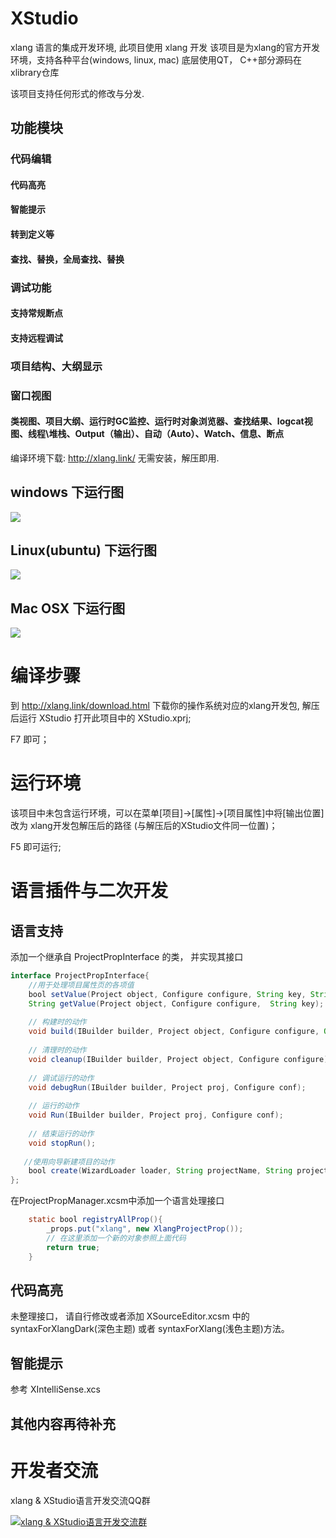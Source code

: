 # XStudio
xlang 语言的集成开发环境, 此项目使用 xlang 开发
该项目是为xlang的官方开发环境，支持各种平台(windows, linux, mac)
底层使用QT， C++部分源码在xlibrary仓库

该项目支持任何形式的修改与分发.

## 功能模块

### 代码编辑
#### 代码高亮
#### 智能提示
#### 转到定义等
#### 查找、替换，全局查找、替换

### 调试功能
#### 支持常规断点
#### 支持远程调试

### 项目结构、大纲显示


### 窗口视图
#### 类视图、项目大纲、运行时GC监控、运行时对象浏览器、查找结果、logcat视图、线程\堆栈、Output（输出）、自动（Auto）、Watch、信息、断点


编译环境下载: http://xlang.link/ 无需安装，解压即用.

## windows 下运行图

![](https://github.com/ixlang/XStudio/blob/master/case382.png)


## Linux(ubuntu) 下运行图

![](https://github.com/ixlang/XStudio/blob/master/case263.png)


## Mac OSX 下运行图

![](https://github.com/ixlang/XStudio/blob/master/case148.png)


# 编译步骤
到 http://xlang.link/download.html 下载你的操作系统对应的xlang开发包, 解压后运行 XStudio 打开此项目中的 XStudio.xprj;

 F7 即可；

# 运行环境

该项目中未包含运行环境，可以在菜单[项目]->[属性]->[项目属性]中将[输出位置]改为 xlang开发包解压后的路径 (与解压后的XStudio文件同一位置)；

F5 即可运行;

# 语言插件与二次开发

## 语言支持 


添加一个继承自 ProjectPropInterface 的类， 并实现其接口

```java
interface ProjectPropInterface{
    //用于处理项目属性页的各项值
    bool setValue(Project object, Configure configure, String key, String value);
    String getValue(Project object, Configure configure,  String key);
    
    // 构建时的动作
    void build(IBuilder builder, Project object, Configure configure, Object param);
    
    // 清理时的动作
    void cleanup(IBuilder builder, Project object, Configure configure);
    
    // 调试运行的动作
    void debugRun(IBuilder builder, Project proj, Configure conf);
    
    // 运行的动作
    void Run(IBuilder builder, Project proj, Configure conf); 
    
    // 结束运行的动作
	void stopRun();
 
   //使用向导新建项目的动作
	bool create(WizardLoader loader, String projectName, String projectDir, String uuid, Project object, bool isAddToProject, String userType);
};
```

在ProjectPropManager.xcsm中添加一个语言处理接口



```java
    static bool registryAllProp(){
        _props.put("xlang", new XlangProjectProp());
        // 在这里添加一个新的对象参照上面代码
        return true;
    }
```

## 代码高亮

未整理接口， 请自行修改或者添加 XSourceEditor.xcsm 中的 syntaxForXlangDark(深色主题) 或者 syntaxForXlang(浅色主题)方法。

## 智能提示

参考 XIntelliSense.xcs 

## 其他内容再待补充

# 开发者交流

xlang & XStudio语言开发交流QQ群

[![xlang & XStudio语言开发交流群](https://pub.idqqimg.com/wpa/images/group.png)](https://shang.qq.com/wpa/qunwpa?idkey=d942b64d32f7fd1e537b8f49284b33dbb6e9268bb57586be89895737cbae0bb7)
